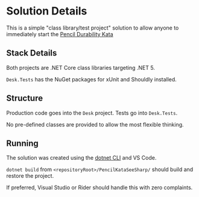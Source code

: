 # Solution Details

This is a simple "class library/test project" solution to allow anyone to immediately start the [Pencil Durability Kata](./PencilDurabilityKata.md)

## Stack Details

Both projects are .NET Core class libraries targeting .NET 5.

`Desk.Tests` has the NuGet packages for xUnit and Shouldly installed.

## Structure

Production code goes into the `Desk` project. Tests go into `Desk.Tests`.

No pre-defined classes are provided to allow the most flexible thinking.

## Running

The solution was created using the [dotnet CLI](https://docs.microsoft.com/en-us/dotnet/core/tools/) and VS Code.

`dotnet build` from `<repositoryRoot>/PencilKataSeeSharp/` should build and restore the project.

If preferred, Visual Studio or Rider should handle this with zero complaints.
